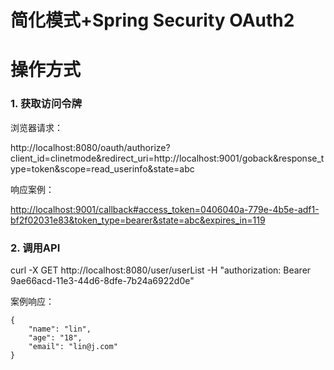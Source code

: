 # 简化模式+Spring Security OAuth2

# 操作方式

### 1. 获取访问令牌

浏览器请求：

http://localhost:8080/oauth/authorize?client_id=clinetmode&redirect_uri=http://localhost:9001/goback&response_type=token&scope=read_userinfo&state=abc

响应案例：

<http://localhost:9001/callback#access_token=0406040a-779e-4b5e-adf1-bf2f02031e83&token_type=bearer&state=abc&expires_in=119>

### 2. 调用API

curl -X GET http://localhost:8080/user/userList -H "authorization: Bearer 9ae66acd-11e3-44d6-8dfe-7b24a6922d0e"

案例响应：

```
{
    "name": "lin",
    "age": "18",
    "email": "lin@j.com"
}
```
